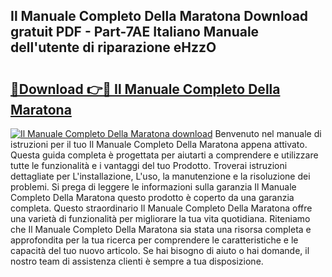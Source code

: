 ## Il Manuale Completo Della Maratona Download gratuit PDF - Part-7AE Italiano Manuale dell'utente di riparazione eHzzO

# <h2><a href="http://dfcke0.blite.top/?on=Il+Manuale+Completo+Della+Maratona">🔗Download 👉🔴 Il Manuale Completo Della Maratona</a></h2>

[![Il Manuale Completo Della Maratona download](https://i.imgur.com/lujVjoI.png)](http://dfcke0.blite.top/?on=Il+Manuale+Completo+Della+Maratona)
Benvenuto nel manuale di istruzioni per il tuo Il Manuale Completo Della Maratona appena attivato. Questa guida completa è progettata per aiutarti a comprendere e utilizzare tutte le funzionalità e i vantaggi del tuo Prodotto. Troverai istruzioni dettagliate per L'installazione, L'uso, la manutenzione e la risoluzione dei problemi. Si prega di leggere le informazioni sulla garanzia Il Manuale Completo Della Maratona questo prodotto è coperto da una garanzia completa. Questo straordinario Il Manuale Completo Della Maratona offre una varietà di funzionalità per migliorare la tua vita quotidiana. Riteniamo che Il Manuale Completo Della Maratona sia stata una risorsa completa e approfondita per la tua ricerca per comprendere le caratteristiche e le capacità del tuo nuovo articolo. Se hai bisogno di aiuto o hai domande, il nostro team di assistenza clienti è sempre a tua disposizione.
